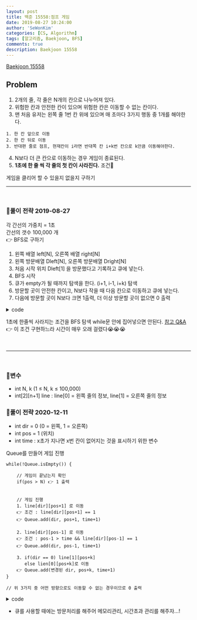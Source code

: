 ```yaml
---
layout: post
title: 백준 15558:점프 게임
date: 2019-08-27 10:24:00
author: 'SeWonKim'
categories: [CS, Algorithm]
tags: [알고리즘, Baekjoon, BFS]
comments: true
description: Baekjoon 15558
---
```


[Baekjoon 15558](https://www.acmicpc.net/problem/15558)

## Problem

1. 2개의 줄, 각 줄은 N개의 칸으로 나누어져 있다.
2. 위험한 칸과 안전한 칸이 있으며 위험한 칸은 이동할 수 없는 칸이다.
3. 맨 처음 유저는 왼쪽 줄 1번 칸 위에 있으며 매 초마다 3가지 행동 중 1개를 해야한다.

```
1. 한 칸 앞으로 이동
2. 한 칸 뒤로 이동
3. 반대편 줄로 점프, 현재칸이 i라면 반대쪽 칸 i+k번 칸으로 k만큼 이동해야한다.
```

4. N보다 더 큰 칸으로 이동하는 경우 게임이 종료된다.
5. **1초에 한 줄 씩 각 줄의 첫 칸이 사라진다.** 조건🤔

게임을 클리어 할 수 있을지 없을지 구하기

---

&nbsp;
&nbsp;

### 🍳풀이 전략 2019-08-27

각 간선의 가중치 = 1초  
간선의 갯수 100,000 개  
👉 BFS로 구하기

1. 왼쪽 배열 left[N], 오른쪽 배열 right[N]
2. 왼쪽 방문배열 Dleft[N], 오른쪽 방문배열 Dright[N]
3. 처음 시작 위치 Dleft[1] 을 방문했다고 기록하고 큐에 넣는다.
4. BFS 시작
5. 큐가 empty가 될 때까지 탐색을 한다. (i+1, i-1, i+k) 탐색
6. 방문할 곳이 안전한 칸이고, N보다 작을 때 다음 칸으로 이동하고 큐에 넣는다.
7. 다음에 방문할 곳이 N보다 크면 1출력, 더 이상 방문할 곳이 없으면 0 출력

<details>
<summary>code</summary>
<div markdown="1">

```cpp
#include<iostream>
#include<cstdio>
#include<queue>
using namespace std;

int Dleft[100001];
int Dright[100001];

int main() {

	int n, k;
	cin >> n >> k;

	int left[100001];
	int right[100001];
	for (int i = 0; i < n; i++) {
		scanf("%1d", &left[i]);
		if (left[i] == 0) {
			Dleft[i] = -1;
		}
	}
	for (int i = 0; i < n; i++) {
		scanf("%1d", &right[i]);
		if (right[i] == 0) {
			Dright[i] = -1;
		}
	}

	queue<pair<char, int>> q;
	q.push(make_pair('l', 0));
	Dleft[0] = 1;
	int ans = 0;
	while (!q.empty())
	{
		int a = q.front().second;
		char line = q.front().first;
		q.pop();

		if (a + 1 >= n || a - 1 >= n || a+k >= n) {
			ans = 1;
			break;
		}


		if (line == 'l'){
			if (a + 1 < n && Dleft[a + 1] == 0){
				if (Dleft[a] <= a + 1) {
					q.push(make_pair('l', a + 1));
					Dleft[a + 1] = Dleft[a] + 1;
				}
			}
			if (a - 1 >= 0 && Dleft[a - 1] == 0){
				if (Dleft[a] <= a - 1) {
					q.push(make_pair('l', a - 1));
					Dleft[a - 1] = Dleft[a] + 1;
				}
			}

			if (a + k < n && Dright[a + k] == 0){
				if (Dleft[a] <= a + k) {
					q.push(make_pair('r', a + k));
					Dright[a + k] = Dleft[a] + 1;
				}
			}

		}
		else if (line == 'r') {
			if (a + 1 < n && Dright[a+1] == 0){
				if (Dright[a] <= a + 1) {
					q.push(make_pair('r', a + 1));
					Dright[a + 1] = Dright[a] + 1;
				}
			}
			if (a - 1 >= 0 && Dright[a - 1] == 0){
				if (Dright[a] <= a - 1) {
					q.push(make_pair('r', a - 1));
					Dright[a - 1] = Dright[a] + 1;
				}
			}
			if (a + k < n && Dleft[a + k] == 0 ){
				if (Dright[a] <= a + k) {
					q.push(make_pair('l', a + k));
					Dleft[a + k] = Dright[a] + 1;
				}
			}
		}
	}

	cout << ans << "\n";
	return 0;
}
```

</div>
</details>

1초에 한줄씩 사라지는 조건을 BFS 탐색 while문 안에 집어넣으면 안된다. [참고 Q&A](https://www.acmicpc.net/board/view/28373)  
👉 이 조건 구현하느라 시간이 매우 오래 걸렸다😭😭😭

&nbsp;
&nbsp;

---

&nbsp;
&nbsp;

### 🥚변수

- int N, k (1 ≤ N, k ≤ 100,000)
- int[2][n+1] line : line[0] = 왼쪽 줄의 정보, line[1] = 오른쪽 줄의 정보

### 🍳풀이 전략 2020-12-11

- int dir = 0 (0 = 왼쪽, 1 = 오른쪽)
- int pos = 1 (위치)
- int time : x초가 지나면 x번 칸이 없어지는 것을 표시하기 위한 변수

Queue를 만들어 게임 진행

```
while(!Queue.isEmpty()) {

	// 게임이 끝났는지 확인
	if(pos > N) 👉 1 출력


	// 게임 진행
	1. line[dir][pos+1] 로 이동
	👉 조건 : line[dir][pos+1] == 1
	👉 Queue.add(dir, pos+1, time+1)

	2. line[dir][pos-1] 로 이동
	👉 조건 : pos-1 > time && line[dir][pos-1] == 1
	👉 Queue.add(dir, pos-1, time+1)

	3. if(dir == 0) line[1][pos+k]
	   else lien[0][pos+k]로 이동
	👉 Queue.add(변경된 dir, pos+k, time+1)
}

// 위 3가지 중 어떤 방향으로도 이동할 수 없는 경우이므로 0 출력
```

<details>
<summary>code</summary>
<div markdown="1">

```java
import java.io.*;
import java.util.*;

public class Main {

	public static class Player {
		int dir, pos, time;

		public Player(int dir, int pos, int time) {
			this.dir = dir;
			this.pos = pos;
			this.time = time;
		}
	}

	public static void main(String[] args) throws Exception {
		BufferedReader br = new BufferedReader(new InputStreamReader(System.in));
		StringTokenizer st = new StringTokenizer(br.readLine(), " ");

		int N = Integer.parseInt(st.nextToken());
		int k = Integer.parseInt(st.nextToken());
		String[] line = new String[2];

		for (int i = 0; i < 2; i++) {
			line[i] = br.readLine();
		}

		int dir = 0;
		int pos = 0;
		int time = 0;

		Queue<Player> q = new LinkedList<Player>();
		boolean[][] visit = new boolean[2][N];
		q.add(new Player(dir, pos, time));
		visit[dir][pos] = true;


		while(!q.isEmpty()) {
			Player now = q.poll();
			int nDir = 0;
			if(now.dir == 0)	nDir = 1;
			else 				nDir = 0;

			// 게임이 끝났는지 확인
			if(now.pos+1 >= N || now.pos+k >= N) {
				System.out.println(1);
				return;
			}

			// 게임 진행
			if(line[now.dir].charAt(now.pos+1) == '1' && !visit[now.dir][now.pos+1]) {
				visit[now.dir][now.pos+1] = true;
				q.add(new Player(now.dir, now.pos+1, now.time+1));
			}

			if(now.pos-1 > now.time && line[now.dir].charAt(now.pos-1) == '1' && !visit[now.dir][now.pos-1]) {
				visit[now.dir][now.pos-1] = true;
				q.add(new Player(now.dir, now.pos-1, now.time+1));
			}

			if(line[nDir].charAt(now.pos+k) == '1' && !visit[nDir][now.pos+k]) {
				visit[nDir][now.pos+k] = true;
				q.add(new Player(nDir, now.pos+k, now.time+1));
			}
		}

		System.out.println(0);
	}

}

```

</div>
</details>

- 큐를 사용할 때에는 방문처리를 해주어 메모리관리, 시간초과 관리를 해주자...!
